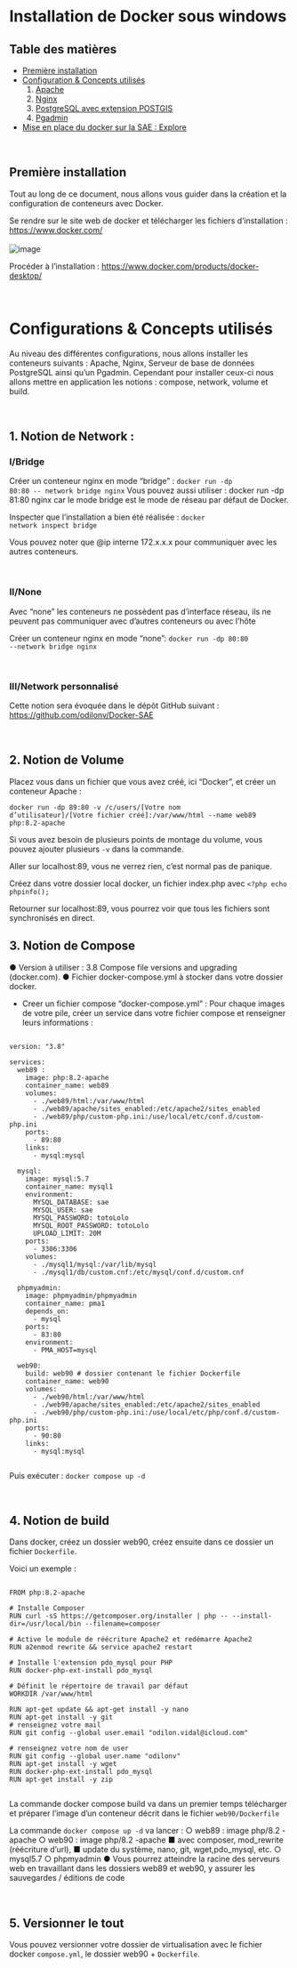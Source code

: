 # Installation de Docker sous windows

 ## Table des matières 
 - [Première installation](#id-premiereInstallation) 
 - [Configuration & Concepts utilisés](#id-section2) 
   1. [Apache](#id-section2)
   2. [Nginx](#id-section2)
   3. [PostgreSQL avec extension POSTGIS](#id-section2)
   4. [Pgadmin](#id-section2)
 - [Mise en place du docker sur la SAE : Explore](#id-section2)

<br>

## Première installation
 
 Tout au long de ce document, nous allons vous guider dans la création et la configuration de conteneurs avec Docker.
 
Se rendre sur le site web de docker et télécharger les fichiers d’installation : 
https://www.docker.com/
<br><br>
![image](https://user-images.githubusercontent.com/120033089/228777236-4a0c1e44-8e10-4cd1-a994-9f270cbd5a6a.png)

Procéder à l’installation :
https://www.docker.com/products/docker-desktop/



<br>

 
# Configurations & Concepts utilisés

Au niveau des différentes configurations, nous allons installer les conteneurs suivants : Apache, Nginx, Serveur de base de données PostgreSQL ainsi qu’un Pgadmin. 
Cependant pour installer ceux-ci nous allons mettre en application les notions : compose, network, volume et build.

<br>

## 1. Notion de Network :


### I/Bridge

Créer un conteneur nginx en mode “bridge” :
<code>docker run -dp 80:80 -- network bridge nginx</code>
Vous pouvez aussi utiliser : docker run -dp 81:80 nginx car le mode bridge est le mode de réseau par défaut de Docker.

Inspecter que l’installation a bien été réalisée :
<code>docker network inspect bridge</code>

Vous pouvez noter que @ip interne 172.x.x.x pour communiquer avec les autres conteneurs.

<br>

### II/None

Avec “none” les conteneurs ne possèdent pas d’interface réseau, ils ne peuvent pas communiquer avec d’autres conteneurs ou avec l’hôte

Créer un conteneur nginx en mode “none”:
<code>docker run -dp 80:80 --network bridge nginx</code>

<br>

### III/Network personnalisé

Cette notion sera évoquée dans le dépôt GitHub suivant : https://github.com/odilonv/Docker-SAE

<br>

## 2. Notion de Volume

Placez vous dans un fichier que vous avez créé, ici “Docker”, et créer un conteneur 
Apache : 

<code>docker run -dp 89:80 -v /c/users/[Votre nom d’utilisateur]/[Votre fichier créé]:/var/www/html --name web89 php:8.2-apache</code>

Si vous avez besoin de plusieurs points de montage du volume, vous pouvez ajouter plusieurs <code>-v</code> dans la commande.


Aller sur localhost:89, vous ne verrez rien, c’est normal pas de panique.

Créez dans votre dossier local docker, un fichier index.php avec <code><?php echo phpinfo();</code>

Retourner sur localhost:89, vous pourrez voir que tous les fichiers sont synchronisés en direct.



## 3. Notion de Compose

● Version à utiliser : 3.8 Compose file versions and upgrading (docker.com).
● Fichier docker-compose.yml à stocker dans votre dossier docker.

- Creer un fichier compose “docker-compose.yml” :
Pour chaque images de votre pile, créer un service dans votre fichier compose et renseigner leurs informations : 

<pre><code>
version: "3.8"

services:
  web89 :
    image: php:8.2-apache
    container_name: web89
    volumes:
      - ./web89/html:/var/www/html
      - ./web89/apache/sites_enabled:/etc/apache2/sites_enabled
      - ./web89/php/custom-php.ini:/use/local/etc/conf.d/custom-php.ini
    ports:
      - 89:80
    links:
      - mysql:mysql

  mysql:
    image: mysql:5.7
    container_name: mysql1
    environment:
      MYSQL_DATABASE: sae
      MYSQL_USER: sae
      MYSQL_PASSWORD: totoLolo
      MYSQL_ROOT_PASSWORD: totoLolo
      UPLOAD_LIMIT: 20M
    ports:
      - 3306:3306
    volumes:
      - ./mysql1/mysql:/var/lib/mysql
      - ./mysql1/db/custom.cnf:/etc/mysql/conf.d/custom.cnf

  phpmyadmin:
    image: phpmyadmin/phpmyadmin
    container_name: pma1
    depends_on:
      - mysql
    ports:
      - 83:80
    environment:
      - PMA_HOST=mysql

  web90:
    build: web90 # dossier contenant le fichier Dockerfile
    container_name: web90
    volumes:
      - ./web90/html:/var/www/html
      - ./web90/apache/sites_enabled:/etc/apache2/sites_enabled
      - ./web90/php/custom-php.ini:/use/local/etc/php/conf.d/custom-php.ini
    ports:
      - 90:80
    links:
      - mysql:mysql

</code></pre>

Puis exécuter :
<code>docker compose up -d</code>

<br>

## 4. Notion de build

Dans docker, créez un dossier web90, créez ensuite dans ce dossier un fichier <code>Dockerfile</code>.

Voici un exemple :
<pre><code>
FROM php:8.2-apache

# Installe Composer
RUN curl -sS https://getcomposer.org/installer | php -- --install-dir=/usr/local/bin --filename=composer

# Active le module de réécriture Apache2 et redémarre Apache2
RUN a2enmod rewrite && service apache2 restart

# Installe l'extension pdo_mysql pour PHP
RUN docker-php-ext-install pdo_mysql

# Définit le répertoire de travail par défaut
WORKDIR /var/www/html

RUN apt-get update && apt-get install -y nano 
RUN apt-get install -y git 
# renseignez votre mail 
RUN git config --global user.email "odilon.vidal@icloud.com" 

# renseignez votre nom de user 
RUN git config --global user.name "odilonv"
RUN apt-get install -y wget 
RUN docker-php-ext-install pdo_mysql 
RUN apt-get install -y zip

</pre></code>

La commande docker compose build va dans un premier temps télécharger et préparer l’image d’un conteneur décrit dans le fichier <code>web90/Dockerfile</code>

La commande <code>docker compose up -d</code> va lancer :
○ web89 : image php/8.2 -apache
○ web90 : image php/8.2 -apache
■ avec composer, mod_rewrite (réécriture d’url),
■ update du système, nano, git, wget,pdo_mysql, etc.
○ mysql5.7
○ phpmyadmin
● Vous pourrez atteindre la racine des serveurs web en travaillant dans les dossiers
web89 et web90, y assurer les sauvegardes / éditions de code

<br>

## 5. Versionner le tout

Vous pouvez versionner votre dossier de virtualisation avec le fichier docker <code>compose.yml</code>, le dossier web90 + <code>Dockerfile</code>.




